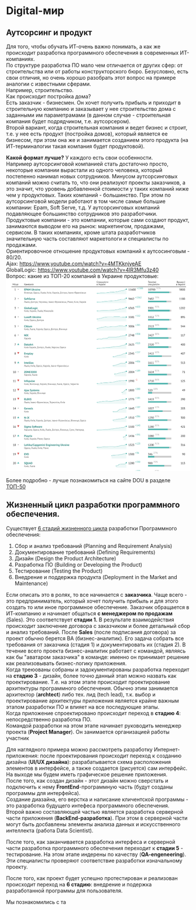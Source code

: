 # Digital-мир
## Аутсорсинг и продукт
Для того, чтобы обучать ИТ-очень важно понимать, а как же происходит разработка программного обеспечения в современных ИТ-компаниях.  
По структуре разработка ПО мало чем отличается от других сфер: от строительства или от работы конструкторского бюро. Безусловно, есть свои отличия, но очень хорошо разобрать этот вопрос на примере аналогии с известными сферами.  
Например, строительство.  
Как происходит постройка дома?  
Есть заказчик - бизнесмен. Он хочет получить прибыль и приходит в строительную компанию и заказывает у нее строительство дома с заданными им параметрамами (в данном случае - строительная компания будет подрядчиком, т.е. аутсорсером).  
Второй вариант, когда строительная компания и ведет бизнес и строит, т.е. у нее есть продукт (постройка домов), который является ее бизнесом, при этом она же и занимается созданием этого продукта (на ИТ-терминалогии такая компания будет продуктовой).  

**Какой формат лучше?**
У каждого есть свои особенности.  
Например аутсорсинговой компанией стать достаточно просто, некоторые компании вырастали из одного человека, который постепенно нанимал новых сотрудников.  Минусом аутсорсинговых компаний можно считать то, что они реализуют проекты заказчиков, а это значит, что уровень добавленной стоимости у таких компаний ниже чем у продуктовых.  Таких компаний - большинство. При этом по аутсорсинговой модели работают в том числе самые большие компании: Epam, Soft Serve, т.д.  У аутсорсинговых компаний подавляющее большинство сотрудников это разработчики.  
Продуктовые компании - это компании, которые сами создают продукт, занимаются выводом его на рынок: маркетингом, продажами, сервисом. В таких компаниях, кроме штата разработчиков значительную часть составляют маркетологи и специалисты по продажами.  
Ориентировочное отношение продуктовых компаний к аутсосинговым - 80/20.  
Ajax: https://www.youtube.com/watch?v=4MTKknjyeAE  
GlobalLogic: https://www.youtube.com/watch?v=4lR3Mfu3z40   
Вопрос: какие из ТОП-20 компаний в Украине продуктовые:  
 <img src = "img/top20.png">

 Более подробно - лучше познакомиться на сайте DOU в разделе [ТОП-50](https://dou.ua/lenta/articles/top-50-summer-2021/?from=doufp)

## Жизненный цикл разработки программного обеспечения.
Существует [6 стадий жизненного цикла](https://vc.ru/u/700268-marketing-solveit/199225-chto-takoe-zhiznennyy-cikl-razrabotki-po-i-kakie-problemy-voznikayut-na-kazhdom-etape-sdlc) разработки Программного обеспечения:
1. Сбор и анализ требований (Planning and Requirement Analysis)
2. Документирование требований (Defining Requirements) 
3. Дизайн (Design the Product Architecture)
4. Разработка ПО (Building or Developing the Product)
5. Тестирование (Testing the Product)
6. Внедрение и поддержка продукта (Deployment in the Market and Maintenance)

Если описать это в ролях, то все начинается с **заказчика**. Чаще всего - это предприниматель, который хочет получить прибыль и для этого создать то или иное программное обеспечение. Заказчик обращается в ИТ-компанию и начинает общаться **с менеджером по продажам** (Sales). Это соответствует **стадии 1.** В результате взаимодействия происходит заключение договора с заказчиком и более детальный сбор и анализ требований. После **Sales** (после подписания договора) за проект обычно берется BA (бизнес-аналитик). Его задача собрать все требования от заказчика (стадия 1) и документировать их (стадия 2). В течение всего проекта бизнес-аналитик работает с командой, являясь как бы "аватаром заказчика" в команде: именно он принимает решение как реализовывать бизнес-логику приложения.  
Когда треюованы собраны и задокументированы разработка переходит на **стадию 3** - дизайн, более точно данный этап можно назвать как проектирование. Т.е. на этом этапе происходит проектирование архитектуры программного обеспечения. Обычно этим занимается архитектор (**archtect**) либо тех. лид (tech lead), т.к. выбор и проектирование архитектуры приложения является крайне важным этапом разработки ПО и влияет на все последующие этапы.  
Когда приложение спроектировано происходит переход в **стадию 4**: непосредственно разработка ПО.  
Командой разработки на этом этапе начинает руководить менеджер проекта (**Project Manager**).  Он занимается организацией работы участник  

Для наглядного примера можно рассмотреть разработку Интернет-приложения: после проектирования происходит переход к созданию дизайна (**UI/UX дизайна**): разрабатывается схема расположения элементов в интерфейсе, а также создается (рисуется) сам интерфейс. На выходе мы будем иметь графическое решение приложения.  
После того, как создан дизайн - этот дизайн можно сверстать и подключить к нему **FrontEnd**-программную часть (будут созданы программы для интерфейса).  
Создание диазайна, его верстка и написание кличентской программы - это разработка будущего интефеса программного обеспечения.  
Второй важно составляющей частью является разработка серверной части приложения (**BackEnd-разработка**). При этом в серверной части могут быть досбавлены элементы анализа данных и искусственного интеллекта (работа Data Scientist).

После того, как заканчивается разработка интерфеса и серверной части разработка программного обеспечения переходит к **стадии 5** - тестирование. На 
этом этапе индерены по качеству (**QA-engeneering**). Эти специалисты проверяют соответствие разработки изначальному проекту.

После того, как проект будет успешно протестирован и реализован происходит переход на **6 стадию**: внедрение и подержка разработанной программы для пользователя.

Мы познакомились с та
